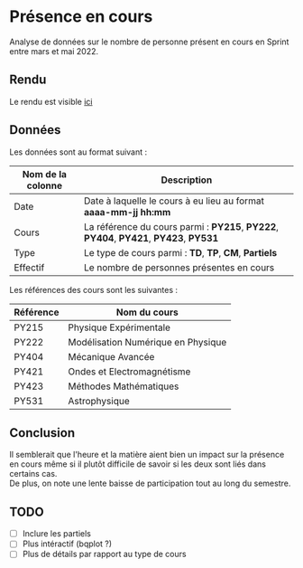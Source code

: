 # Présence en cours

Analyse de données sur le nombre de personne présent en cours en Sprint entre mars et mai 2022.

## Rendu

Le rendu est visible [ici](https://voila.oh-my-g.fr/voila/render/Présence%20en%20cours/Presence-en-cours.ipynb)

## Données

Les données sont au format suivant :

| Nom de la colonne | Description |
| ----------------- | ----------- |
| Date | Date à laquelle le cours à eu lieu au format **aaaa-mm-jj hh:mm**|
| Cours | La référence du cours parmi : **PY215**, **PY222**, **PY404**, **PY421**, **PY423**, **PY531** |
| Type | Le type de cours parmi : **TD**, **TP**, **CM**, **Partiels** |
| Effectif | Le nombre de personnes présentes en cours |

Les références des cours sont les suivantes :

| Référence | Nom du cours |
| --- | --- |
| PY215 | Physique Expérimentale |
| PY222 | Modélisation Numérique en Physique |
| PY404 | Mécanique Avancée |
| PY421 | Ondes et Electromagnétisme |
| PY423 | Méthodes Mathématiques |
| PY531 | Astrophysique |

## Conclusion

Il semblerait que l'heure et la matière aient bien un impact sur la présence en cours même si il plutôt difficile de savoir si les deux sont liés dans certains cas.  
De plus, on note une lente baisse de participation tout au long du semestre.

## TODO

- [ ] Inclure les partiels
- [ ] Plus intéractif (bqplot ?)
- [ ] Plus de détails par rapport au type de cours
